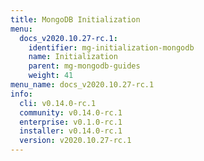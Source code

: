 ```yaml
---
title: MongoDB Initialization
menu:
  docs_v2020.10.27-rc.1:
    identifier: mg-initialization-mongodb
    name: Initialization
    parent: mg-mongodb-guides
    weight: 41
menu_name: docs_v2020.10.27-rc.1
info:
  cli: v0.14.0-rc.1
  community: v0.14.0-rc.1
  enterprise: v0.1.0-rc.1
  installer: v0.14.0-rc.1
  version: v2020.10.27-rc.1
---
```


